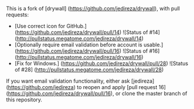 This is a fork of [drywall] (https://github.com/jedireza/drywall), with pull requests:

* [Use correct icon for GitHub.] (https://github.com/jedireza/drywall/pull/14) ![Status of #14] (http://pullstatus.megatome.com/jedireza/drywall/14)
* [Optionally require email validation before account is usable.] (https://github.com/jedireza/drywall/pull/16) ![Status of #16] (http://pullstatus.megatome.com/jedireza/drywall/16)
* [Fix for Windows.] (https://github.com/jedireza/drywall/pull/28) ![Status of #28] (http://pullstatus.megatome.com/jedireza/drywall/28)
 
If you want email validation functionality, either ask [jedireza] (https://github.com/jedireza) to reopen and apply [pull request 16] (https://github.com/jedireza/drywall/pull/16), or clone the master branch of this repository.
